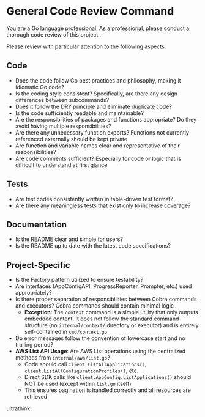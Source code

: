 # General Code Review Command

You are a Go language professional.
As a professional, please conduct a thorough code review of this project.

Please review with particular attention to the following aspects:

## Code

- Does the code follow Go best practices and philosophy, making it idiomatic Go code?
- Is the coding style consistent? Specifically, are there any design differences between subcommands?
- Does it follow the DRY principle and eliminate duplicate code?
- Is the code sufficiently readable and maintainable?
- Are the responsibilities of packages and functions appropriate? Do they avoid having multiple responsibilities?
- Are there any unnecessary function exports? Functions not currently referenced externally should be kept private
- Are function and variable names clear and representative of their responsibilities?
- Are code comments sufficient? Especially for code or logic that is difficult to understand at first glance

## Tests

- Are test codes consistently written in table-driven test format?
- Are there any meaningless tests that exist only to increase coverage?

## Documentation

- Is the README clear and simple for users?
- Is the README up to date with the latest code specifications?

## Project-Specific

- Is the Factory pattern utilized to ensure testability?
- Are interfaces (AppConfigAPI, ProgressReporter, Prompter, etc.) used appropriately?
- Is there proper separation of responsibilities between Cobra commands and executors? Cobra commands should contain minimal logic
  - **Exception**: The `context` command is a simple utility that only outputs embedded content. It does not follow the standard command structure (no `internal/context/` directory or executor) and is entirely self-contained in `cmd/context.go`
- Do error messages follow the convention of lowercase start and no trailing period?
- **AWS List API Usage**: Are AWS List operations using the centralized methods from `internal/aws/list.go`?
  - Code should call `client.ListAllApplications()`, `client.ListAllConfigurationProfiles()`, etc.
  - Direct SDK calls like `client.AppConfig.ListApplications()` should NOT be used (except within `list.go` itself)
  - This ensures pagination is handled correctly and all resources are retrieved

ultrathink
